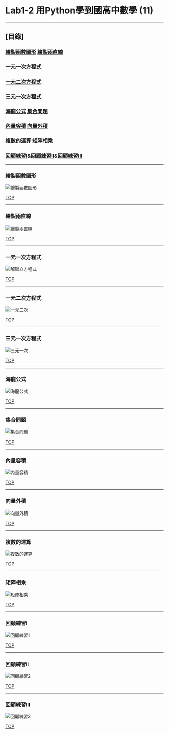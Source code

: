 # Lab1-2 用Python學到國高中數學 (11)
---
## [目錄]<a name="000"/> ##

### [繪製函數圖形](#001) [繪製兩直線](#002)
### [一元一次方程式](#003)
### [一元二次方程式](#004)
### [三元一次方程式](#005)
### [海龍公式](#006) [集合問題](#007)
### [內量容積](#008) [向量外積](#009)
### [複數的運算](#010) [矩陣相乘](#011)
### [回顧練習I](#012)&[回顧練習II](#013)&[回顧練習III](#014)
---
<a name="001"/>

### 繪製函數圖形

![繪製函數圖形](https://user-images.githubusercontent.com/89326999/206884960-8db86d30-2609-40da-9117-2049ecaf93a4.png)

[TOP](#000)

---
<a name="002"/>

### 繪製兩直線

![繪製兩直線](https://user-images.githubusercontent.com/89326999/206885141-2a5e3bd2-a531-470e-831c-ee1d3cf16a48.png)

[TOP](#000)

---
<a name="003"/>

### 一元一次方程式

![解聯立方程式](https://user-images.githubusercontent.com/89326999/206885356-d0526cef-a57e-487f-a6b6-d6b07e2e2443.png)

[TOP](#000)

---
<a name="004"/>

### 一元二次方程式

![一元二次](https://user-images.githubusercontent.com/89326999/206885477-f51f15f1-89d4-4805-b017-9afb2830e353.png)

[TOP](#000)

---
<a name="005"/>

### 三元一次方程式

![三元一次](https://user-images.githubusercontent.com/89326999/206885642-5d2e924b-b223-41d2-b84f-bbd4fc233f7d.png)

[TOP](#000)

---

<a name="006"/>

### 海龍公式

![海龍公式](https://user-images.githubusercontent.com/89326999/206885870-cffed057-9674-48ce-9150-083a7498391b.png)

[TOP](#000)

---

<a name="007"/>

### 集合問題

![集合問題](https://user-images.githubusercontent.com/89326999/206886147-9d6e628b-7563-45a8-8885-a7b1d1deb97e.png)

[TOP](#000)

---

<a name="008"/>

### 內量容積

![內量容積](https://user-images.githubusercontent.com/89326999/206886233-ef7a74cf-d886-4d78-a322-5d33fbfc3faf.png)

[TOP](#000)

---

<a name="009"/>

### 向量外積

![向量外積](https://user-images.githubusercontent.com/89326999/206886286-8e53a947-fd39-49ce-acc4-5a78a6c91ffb.png)

[TOP](#000)

---

<a name="010"/>

### 複數的運算

![複數的運算](https://user-images.githubusercontent.com/89326999/206886376-2981e68e-9ea9-45ea-8c2b-f99b98131f8c.png)

[TOP](#000)

---

<a name="011"/>

### 矩陣相乘

![矩陣相乘](https://user-images.githubusercontent.com/89326999/206886495-d115e18b-288a-42e1-94a0-0699a220d52b.png)

[TOP](#000)

---

<a name="012"/>

### 回顧練習I

![回顧練習1](https://user-images.githubusercontent.com/89326999/206886719-da49e4e4-e94a-496a-9d91-60da4354e6f0.png)

[TOP](#000)

---

<a name="013"/>

### 回顧練習II

![回顧練習2](https://user-images.githubusercontent.com/89326999/206886767-e4658a7a-e656-4f6b-8cf6-8dfdbc4a0692.png)

[TOP](#000)

---

<a name="014"/>

### 回顧練習III

![回顧練習3](https://user-images.githubusercontent.com/89326999/206886820-28bd84f4-0d5e-4df1-a898-3a4084367dc6.png)

[TOP](#000)
